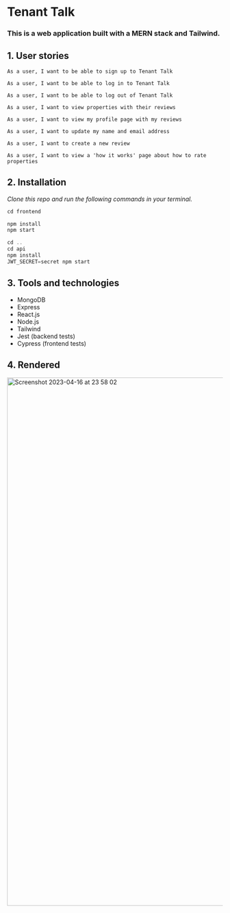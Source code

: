 # Tenant Talk

### This is a web application built with a MERN stack and Tailwind.

## 1. User stories

```
As a user, I want to be able to sign up to Tenant Talk

As a user, I want to be able to log in to Tenant Talk

As a user, I want to be able to log out of Tenant Talk

As a user, I want to view properties with their reviews

As a user, I want to view my profile page with my reviews

As a user, I want to update my name and email address

As a user, I want to create a new review

As a user, I want to view a 'how it works' page about how to rate properties

```

## 2. Installation

_Clone this repo and run the following commands in your terminal._

```javascript
cd frontend

npm install
npm start

cd ..
cd api
npm install
JWT_SECRET=secret npm start

```

## 3. Tools and technologies

- MongoDB
- Express
- React.js
- Node.js
- Tailwind
- Jest (backend tests)
- Cypress (frontend tests)

## 4. Rendered
<img width="1232" alt="Screenshot 2023-04-16 at 23 58 02" src="https://user-images.githubusercontent.com/117643324/232347695-1e73e7be-23c8-4528-814b-ed6b9d4656bc.png">


